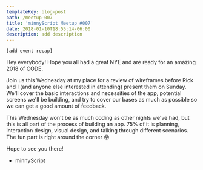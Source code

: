 ```yaml
---
templateKey: blog-post
path: /meetup-007
title: 'minnyScript Meetup #007'
date: 2018-01-10T18:55:14-06:00
description: add description
---
```

`[add event recap]`

Hey everybody! Hope you all had a great NYE and are ready for an amazing 2018 of CODE.

Join us this Wednesday at my place for a review of wireframes before Rick and I (and anyone else interested in attending) present them on Sunday. We'll cover the basic interactions and necessities of the app, potential screens we'll be building, and try to cover our bases as much as possible so we can get a good amount of feedback.

This Wednesday won't be as much coding as other nights we've had, but this is all part of the process of building an app. 75% of it is planning, interaction design, visual design, and talking through different scenarios. The fun part is right around the corner 😛

Hope to see you there!

- minnyScript
